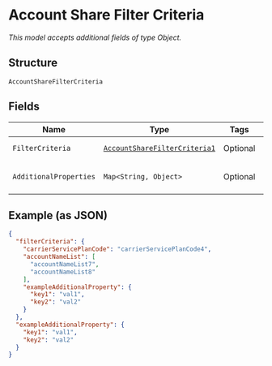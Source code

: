 
# Account Share Filter Criteria

*This model accepts additional fields of type Object.*

## Structure

`AccountShareFilterCriteria`

## Fields

| Name | Type | Tags | Description | Getter | Setter |
|  --- | --- | --- | --- | --- | --- |
| `FilterCriteria` | [`AccountShareFilterCriteria1`](../../doc/models/account-share-filter-criteria-1.md) | Optional | - | AccountShareFilterCriteria1 getFilterCriteria() | setFilterCriteria(AccountShareFilterCriteria1 filterCriteria) |
| `AdditionalProperties` | `Map<String, Object>` | Optional | - | Object getAdditionalProperty(String key) | additionalProperty(String key, Object value) |

## Example (as JSON)

```json
{
  "filterCriteria": {
    "carrierServicePlanCode": "carrierServicePlanCode4",
    "accountNameList": [
      "accountNameList7",
      "accountNameList8"
    ],
    "exampleAdditionalProperty": {
      "key1": "val1",
      "key2": "val2"
    }
  },
  "exampleAdditionalProperty": {
    "key1": "val1",
    "key2": "val2"
  }
}
```

